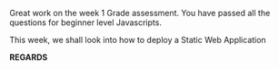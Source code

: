 Great work on the week 1 Grade assessment. You have passed all the questions for beginner level Javascripts.

This week, we shall look into how to deploy a Static Web Application

__REGARDS__